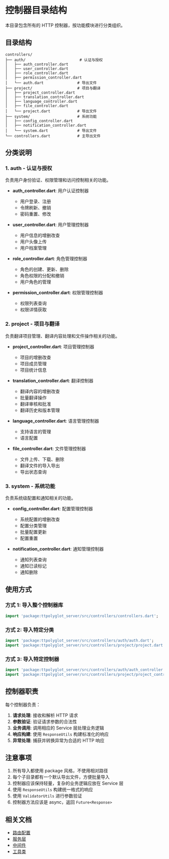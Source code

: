 # 控制器目录结构

本目录包含所有的 HTTP 控制器，按功能模块进行分类组织。

## 目录结构

```
controllers/
├── auth/                        # 认证与授权
│   ├── auth_controller.dart
│   ├── user_controller.dart
│   ├── role_controller.dart
│   ├── permission_controller.dart
│   └── auth.dart               # 导出文件
├── project/                    # 项目与翻译
│   ├── project_controller.dart
│   ├── translation_controller.dart
│   ├── language_controller.dart
│   ├── file_controller.dart
│   └── project.dart            # 导出文件
├── system/                     # 系统功能
│   ├── config_controller.dart
│   ├── notification_controller.dart
│   └── system.dart             # 导出文件
└── controllers.dart            # 主导出文件
```

## 分类说明

### 1. auth - 认证与授权
负责用户身份验证、权限管理和访问控制相关的功能。

- **auth_controller.dart**: 用户认证控制器
  - 用户登录、注册
  - 令牌刷新、撤销
  - 密码重置、修改
  
- **user_controller.dart**: 用户管理控制器
  - 用户信息的增删改查
  - 用户头像上传
  - 用户档案管理
  
- **role_controller.dart**: 角色管理控制器
  - 角色的创建、更新、删除
  - 角色权限的分配和撤销
  - 用户角色的管理
  
- **permission_controller.dart**: 权限管理控制器
  - 权限列表查询
  - 权限详情获取

### 2. project - 项目与翻译
负责翻译项目管理、翻译内容处理和文件操作相关的功能。

- **project_controller.dart**: 项目管理控制器
  - 项目的增删改查
  - 项目成员管理
  - 项目统计信息
  
- **translation_controller.dart**: 翻译控制器
  - 翻译内容的增删改查
  - 批量翻译操作
  - 翻译审核和批准
  - 翻译历史和版本管理
  
- **language_controller.dart**: 语言管理控制器
  - 支持语言的管理
  - 语言配置
  
- **file_controller.dart**: 文件管理控制器
  - 文件上传、下载、删除
  - 翻译文件的导入导出
  - 导出状态查询

### 3. system - 系统功能
负责系统级配置和通知相关的功能。

- **config_controller.dart**: 配置管理控制器
  - 系统配置的增删改查
  - 配置分类管理
  - 批量配置更新
  - 配置重置
  
- **notification_controller.dart**: 通知管理控制器
  - 通知列表查询
  - 通知已读标记
  - 通知删除

## 使用方式

### 方式 1: 导入整个控制器库
```dart
import 'package:ttpolyglot_server/src/controllers/controllers.dart';
```

### 方式 2: 导入特定分类
```dart
import 'package:ttpolyglot_server/src/controllers/auth/auth.dart';
import 'package:ttpolyglot_server/src/controllers/project/project.dart';
```

### 方式 3: 导入特定控制器
```dart
import 'package:ttpolyglot_server/src/controllers/auth/auth_controller.dart';
import 'package:ttpolyglot_server/src/controllers/project/project_controller.dart';
```

## 控制器职责

每个控制器负责：

1. **请求处理**: 接收和解析 HTTP 请求
2. **参数验证**: 验证请求参数的合法性
3. **业务调用**: 调用相应的 Service 层处理业务逻辑
4. **响应构建**: 使用 `ResponseUtils` 构建标准化的响应
5. **异常处理**: 捕获并转换异常为合适的 HTTP 响应

## 注意事项

1. 所有导入都使用 package 风格，不使用相对路径
2. 每个子目录都有一个默认导出文件，方便批量导入
3. 控制器应该保持轻量，复杂的业务逻辑应放在 Service 层
4. 使用 `ResponseUtils` 构建统一格式的响应
5. 使用 `ValidatorUtils` 进行参数验证
6. 控制器方法应该是 async，返回 `Future<Response>`

## 相关文档

- [路由配置](../routes/README.md)
- [服务层](../services/README.md)
- [中间件](../middleware/README.md)
- [工具类](../utils/README.md)
